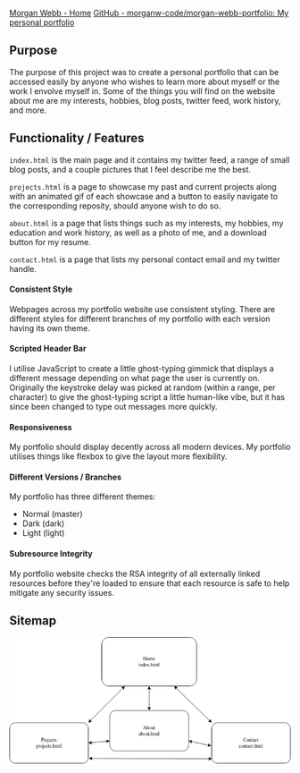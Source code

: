 [Morgan Webb - Home](https://morganw-code.github.io/morgan-webb-portfolio/index.html)
[GitHub - morganw-code/morgan-webb-portfolio: My personal portfolio](https://github.com/morganw-code/morgan-webb-portfolio)

## Purpose

The purpose of this project was to create a personal portfolio that can be accessed easily by anyone who wishes to learn more about myself or the work I envolve myself in. Some of the things you will find on the website about me are my interests, hobbies, blog posts, twitter feed, work history, and more. 

## Functionality / Features

`index.html` is the main page and it contains my twitter feed, a range of small blog posts, and a couple pictures that I feel describe me the best.

`projects.html` is a page to showcase my past and current projects along with an animated gif of each showcase and a button to easily navigate to the corresponding reposity, should anyone wish to do so.

`about.html` is a page that lists things such as my interests, my hobbies, my education and work history, as well as a photo of me, and a download button for my resume.

`contact.html` is a page that lists my personal contact email and my twitter handle.

#### Consistent Style

Webpages across my portfolio website use consistent styling. There are different styles for different branches of my portfolio with each version having its own theme.

#### Scripted Header Bar

I utilise JavaScript to create a little ghost-typing gimmick that displays a different message depending on what page the user is currently on. Originally the keystroke delay was picked at random (within a range, per character) to give the ghost-typing script a little human-like vibe, but it has since been changed to type out messages more quickly.

#### Responsiveness

My portfolio should display decently across all modern devices. My portfolio utilises things like flexbox to give the layout more flexibility.

#### Different Versions / Branches

My portfolio has three different themes:
 - Normal (master)
 - Dark (dark)
 - Light (light)
 
#### Subresource Integrity

My portfolio website checks the RSA integrity of all externally linked resources before they're loaded to ensure that each resource is safe to help mitigate any security issues.

## Sitemap

![Portfolio sitemap](/docs/sitemap.png)